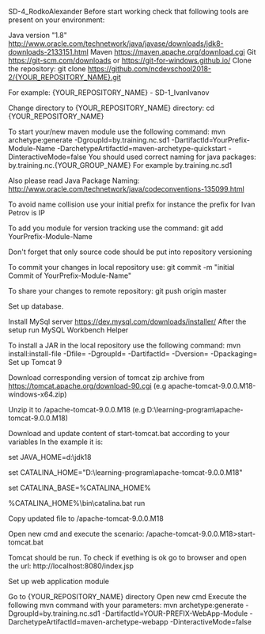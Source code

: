 SD-4_RodkoAlexander
Before start working check that following tools are present on your environment:

Java version "1.8" http://www.oracle.com/technetwork/java/javase/downloads/jdk8-downloads-2133151.html
Maven https://maven.apache.org/download.cgi
Git https://git-scm.com/downloads or https://git-for-windows.github.io/
Clone the repository:
git clone https://github.com/ncdevschool2018-2/{YOUR_REPOSITORY_NAME}.git

For example: {YOUR_REPOSITORY_NAME} - SD-1_IvanIvanov

Change directory to {YOUR_REPOSITORY_NAME} directory:
cd {YOUR_REPOSITORY_NAME}

To start your/new maven module use the following command: mvn archetype:generate -DgroupId=by.training.nc.sd1 -DartifactId=YourPrefix-Module-Name -DarchetypeArtifactId=maven-archetype-quickstart -DinteractiveMode=false
You should used correct naming for java packages: by.training.nc.{YOUR_GROUP_NAME} For example by.training.nc.sd1

Also please read Java Package Naming: http://www.oracle.com/technetwork/java/codeconventions-135099.html

To avoid name collision use your initial prefix for instance the prefix for Ivan Petrov is IP

To add you module for version tracking use the command:
git add YourPrefix-Module-Name

Don't forget that only source code should be put into repository versioning

To commit your changes in local repository use:
git commit -m "initial Commit of YourPrefix-Module-Name"

To share your changes to remote repository:
git push origin master

Set up database.

Install MySql server https://dev.mysql.com/downloads/installer/
After the setup run MySQL Workbench
Helper

To install a JAR in the local repository use the following command: mvn install:install-file -Dfile= -DgroupId= 
-DartifactId= -Dversion= -Dpackaging=
Set up Tomcat 9

Download corresponding version of tomcat zip archive from https://tomcat.apache.org/download-90.cgi (e.g apache-tomcat-9.0.0.M18-windows-x64.zip)

Unzip it to /apache-tomcat-9.0.0.M18 (e.g D:\learning-program\apache-tomcat-9.0.0.M18)

Download and update content of start-tomcat.bat according to your variables In the example it is:

set JAVA_HOME=d:\jdk18

set CATALINA_HOME="D:\learning-program\apache-tomcat-9.0.0.M18"

set CATALINA_BASE=%CATALINA_HOME%

%CATALINA_HOME%\bin\catalina.bat run

Copy updated file to /apache-tomcat-9.0.0.M18

Open new cmd and execute the scenario: /apache-tomcat-9.0.0.M18>start-tomcat.bat

Tomcat should be run. To check if evething is ok go to browser and open the url: http://localhost:8080/index.jsp

Set up web application module

Go to {YOUR_REPOSITORY_NAME} directory
Open new cmd
Execute the following mvn command with your parameters: mvn archetype:generate -DgroupId=by.training.nc.sd1 -DartifactId=YOUR-PREFIX-WebApp-Module -DarchetypeArtifactId=maven-archetype-webapp -DinteractiveMode=false
